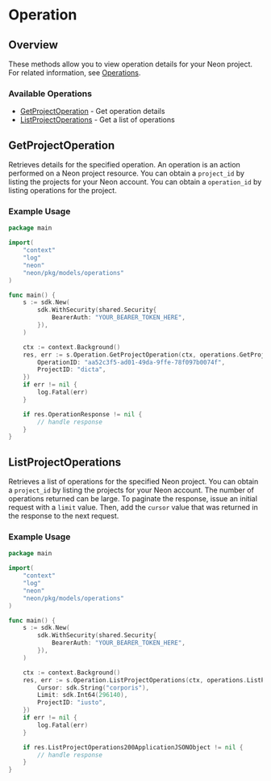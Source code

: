 # Operation

## Overview

These methods allow you to view operation details for your Neon project. For related information, see [Operations](https://neon.tech/docs/manage/operations).

### Available Operations

* [GetProjectOperation](#getprojectoperation) - Get operation details
* [ListProjectOperations](#listprojectoperations) - Get a list of operations

## GetProjectOperation

Retrieves details for the specified operation.
An operation is an action performed on a Neon project resource.
You can obtain a `project_id` by listing the projects for your Neon account.
You can obtain a `operation_id` by listing operations for the project.


### Example Usage

```go
package main

import(
	"context"
	"log"
	"neon"
	"neon/pkg/models/operations"
)

func main() {
    s := sdk.New(
        sdk.WithSecurity(shared.Security{
            BearerAuth: "YOUR_BEARER_TOKEN_HERE",
        }),
    )

    ctx := context.Background()
    res, err := s.Operation.GetProjectOperation(ctx, operations.GetProjectOperationRequest{
        OperationID: "aa52c3f5-ad01-49da-9ffe-78f097b0074f",
        ProjectID: "dicta",
    })
    if err != nil {
        log.Fatal(err)
    }

    if res.OperationResponse != nil {
        // handle response
    }
}
```

## ListProjectOperations

Retrieves a list of operations for the specified Neon project.
You can obtain a `project_id` by listing the projects for your Neon account.
The number of operations returned can be large.
To paginate the response, issue an initial request with a `limit` value.
Then, add the `cursor` value that was returned in the response to the next request.


### Example Usage

```go
package main

import(
	"context"
	"log"
	"neon"
	"neon/pkg/models/operations"
)

func main() {
    s := sdk.New(
        sdk.WithSecurity(shared.Security{
            BearerAuth: "YOUR_BEARER_TOKEN_HERE",
        }),
    )

    ctx := context.Background()
    res, err := s.Operation.ListProjectOperations(ctx, operations.ListProjectOperationsRequest{
        Cursor: sdk.String("corporis"),
        Limit: sdk.Int64(296140),
        ProjectID: "iusto",
    })
    if err != nil {
        log.Fatal(err)
    }

    if res.ListProjectOperations200ApplicationJSONObject != nil {
        // handle response
    }
}
```
